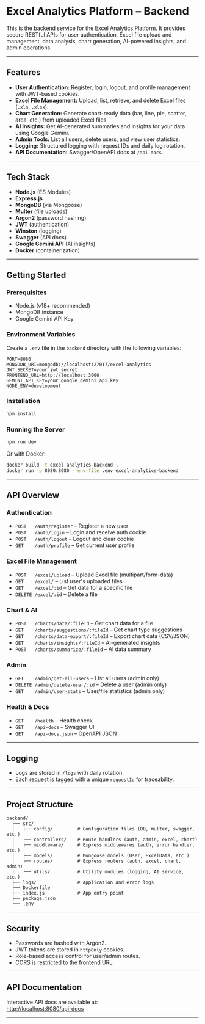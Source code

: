 # Excel Analytics Platform – Backend

This is the backend service for the Excel Analytics Platform. It provides secure RESTful APIs for user authentication, Excel file upload and management, data analysis, chart generation, AI-powered insights, and admin operations.

---

## Features

- **User Authentication:** Register, login, logout, and profile management with JWT-based cookies.
- **Excel File Management:** Upload, list, retrieve, and delete Excel files (`.xls`, `.xlsx`).
- **Chart Generation:** Generate chart-ready data (bar, line, pie, scatter, area, etc.) from uploaded Excel files.
- **AI Insights:** Get AI-generated summaries and insights for your data using Google Gemini.
- **Admin Tools:** List all users, delete users, and view user statistics.
- **Logging:** Structured logging with request IDs and daily log rotation.
- **API Documentation:** Swagger/OpenAPI docs at `/api-docs`.

---

## Tech Stack

- **Node.js** (ES Modules)
- **Express.js**
- **MongoDB** (via Mongoose)
- **Multer** (file uploads)
- **Argon2** (password hashing)
- **JWT** (authentication)
- **Winston** (logging)
- **Swagger** (API docs)
- **Google Gemini API** (AI insights)
- **Docker** (containerization)

---

## Getting Started

### Prerequisites

- Node.js (v18+ recommended)
- MongoDB instance
- Google Gemini API Key

### Environment Variables

Create a `.env` file in the `backend` directory with the following variables:

```env
PORT=8080
MONGODB_URI=mongodb://localhost:27017/excel-analytics
JWT_SECRET=your_jwt_secret
FRONTEND_URL=http://localhost:3000
GEMINI_API_KEY=your_google_gemini_api_key
NODE_ENV=development
```

### Installation

```bash
npm install
```

### Running the Server

```bash
npm run dev
```

Or with Docker:

```bash
docker build -t excel-analytics-backend .
docker run -p 8080:8080 --env-file .env excel-analytics-backend
```

---

## API Overview

### Authentication

- `POST   /auth/register` – Register a new user
- `POST   /auth/login` – Login and receive auth cookie
- `POST   /auth/logout` – Logout and clear cookie
- `GET    /auth/profile` – Get current user profile

### Excel File Management

- `POST   /excel/upload` – Upload Excel file (multipart/form-data)
- `GET    /excel/` – List user's uploaded files
- `GET    /excel/:id` – Get data for a specific file
- `DELETE /excel/:id` – Delete a file

### Chart & AI

- `POST   /charts/data/:fileId` – Get chart data for a file
- `GET    /charts/suggestions/:fileId` – Get chart type suggestions
- `GET    /charts/data-export/:fileId` – Export chart data (CSV/JSON)
- `GET    /charts/insights/:fileId` – AI-generated insights
- `POST   /charts/summarize/:fileId` – AI data summary

### Admin

- `GET    /admin/get-all-users` – List all users (admin only)
- `DELETE /admin/delete-user/:id` – Delete a user (admin only)
- `GET    /admin/user-stats` – User/file statistics (admin only)

### Health & Docs

- `GET    /health` – Health check
- `GET    /api-docs` – Swagger UI
- `GET    /api-docs.json` – OpenAPI JSON

---

## Logging

- Logs are stored in `/logs` with daily rotation.
- Each request is tagged with a unique `requestId` for traceability.

---

## Project Structure

```
backend/
  ├── src/
  │   ├── config/         # Configuration files (DB, multer, swagger, etc.)
  │   ├── controllers/    # Route handlers (auth, admin, excel, chart)
  │   ├── middleware/     # Express middlewares (auth, error handler, etc.)
  │   ├── models/         # Mongoose models (User, ExcelData, etc.)
  │   ├── routes/         # Express routers (auth, excel, chart, admin)
  │   └── utils/          # Utility modules (logging, AI service, etc.)
  ├── logs/               # Application and error logs
  ├── Dockerfile
  ├── index.js            # App entry point
  ├── package.json
  └── .env
```

---

## Security

- Passwords are hashed with Argon2.
- JWT tokens are stored in `httpOnly` cookies.
- Role-based access control for user/admin routes.
- CORS is restricted to the frontend URL.

---

## API Documentation

Interactive API docs are available at:  
[http://localhost:8080/api-docs](http://localhost:8080/api-docs)

---